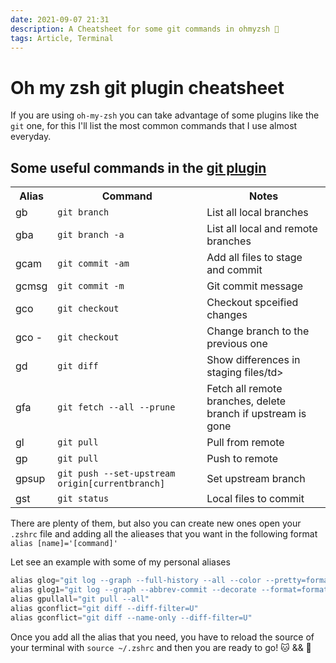 ```yaml
---
date: 2021-09-07 21:31
description: A Cheatsheet for some git commands in ohmyzsh 👾
tags: Article, Terminal
---
```


# Oh my zsh git plugin cheatsheet

If you are using `oh-my-zsh` you can take advantage of some plugins like the `git` one, for this I'll list the most common
commands that I use almost everyday.

## Some useful commands in the [git plugin](https://github.com/ohmyzsh/ohmyzsh/tree/master/plugins/git)

<table class="lzz-table">
  <tr class="lzz-tr">
    <th class="lzz-th">Alias</th>
    <th class="lzz-th">Command</th>
    <th class="lzz-th">Notes</th>
  </tr>
  <tr class="lzz-tr">
    <td class="lzz-td">gb</td>
    <td class="lzz-td"><code><span class="keyword">git</span> <span class="dotAccess">branch</span></code></td>
    <td class="lzz-td">List all local branches</td>
  </tr>
  <tr class="lzz-tr">
    <td class="lzz-td">gba</td>
    <td class="lzz-td"><code><span class="keyword">git</span> <span class="dotAccess">branch -a</span></code></td>
    <td class="lzz-td">List all local and remote branches</td>
  </tr>
  <tr class="lzz-tr">
    <td class="lzz-td">gcam</td>
    <td class="lzz-td"><code><span class="keyword">git</span> <span class="dotAccess">commit -am</span></code></td>
    <td class="lzz-td">Add all files to stage and commit</td>
  </tr>
  <tr class="lzz-tr">
    <td class="lzz-td">gcmsg</td>
    <td class="lzz-td"><code><span class="keyword">git</span> <span class="dotAccess">commit -m</span></code></td>
    <td class="lzz-td">Git commit message</td>
  </tr>
  <tr class="lzz-tr">
    <td class="lzz-td">gco</td>
    <td class="lzz-td"><code><span class="keyword">git</span> <span class="dotAccess">checkout</span></code></td>
    <td class="lzz-td">Checkout spceified changes</td>
  </tr>
  <tr class="lzz-tr">
    <td class="lzz-td">gco -</td>
    <td class="lzz-td"><code><span class="keyword">git</span> <span class="dotAccess">checkout</span></code></td>
    <td class="lzz-td">Change branch to the previous one</td>
  </tr>
  <tr class="lzz-tr">
    <td class="lzz-td">gd</td>
    <td class="lzz-td"><code><span class="keyword">git</span> <span class="dotAccess">diff</span></code></td>
    <td class="lzz-td">Show differences in staging files/td>
  </tr>
  <tr class="lzz-tr">
    <td class="lzz-td">gfa</td>
    <td class="lzz-td"><code><span class="keyword">git</span> <span class="dotAccess">fetch --all --prune</span></code></td>
    <td class="lzz-td">Fetch all remote branches, delete branch if upstream is gone</td>
  </tr>
  <tr class="lzz-tr">
    <td class="lzz-td">gl</td>
    <td class="lzz-td"><code><span class="keyword">git</span> <span class="dotAccess">pull</span></code></td>
    <td class="lzz-td">Pull from remote</td>
  </tr>
  <tr class="lzz-tr">
    <td class="lzz-td">gp</td>
    <td class="lzz-td"><code><span class="keyword">git</span> <span class="dotAccess">pull</span></code></td>
    <td class="lzz-td">Push to remote</td>
  </tr>
  <tr class="lzz-tr">
    <td class="lzz-td">gpsup</td>
    <td class="lzz-td"><code><span class="keyword">git</span> <span class="dotAccess">push --set-upstream origin[currentbranch]</span></code></td>
    <td class="lzz-td">Set upstream branch</td>
  </tr>
  <tr class="lzz-tr">
    <td class="lzz-td">gst</td>
    <td class="lzz-td"><code><span class="keyword">git</span> <span class="dotAccess">status</span></code></td>
    <td class="lzz-td">Local files to commit</td>
  </tr>
</table>
 
There are plenty of them, but also you can create new ones open your `.zshrc` file and adding all the alieases that you want in the following format
`alias [name]='[command]'`

Let see an example with some of my personal aliases

```swift
alias glog="git log --graph --full-history --all --color --pretty=format:'%x1b[31m%h%x09%x1b[32m%d%x1b[0m%x20%s'"
alias glog1="git log --graph --abbrev-commit --decorate --format=format:'%C(bold blue)%h%C(reset) - %C(bold green)(%ar)%C(reset)%C(bold yellow)%d%C(reset)%n''"
alias gpullall="git pull --all"
alias gconflict="git diff --diff-filter=U" 
alias gconflict="git diff --name-only --diff-filter=U"
```

Once you add all the alias that you need, you have to reload the source of your terminal with `source ~/.zshrc` and then you are ready to go! 🐱 && 🐙

